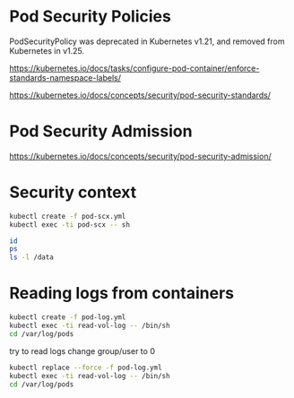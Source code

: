 # Pod Security Policies

PodSecurityPolicy was deprecated in Kubernetes v1.21, and removed from Kubernetes in v1.25.

https://kubernetes.io/docs/tasks/configure-pod-container/enforce-standards-namespace-labels/

https://kubernetes.io/docs/concepts/security/pod-security-standards/

# Pod Security Admission

https://kubernetes.io/docs/concepts/security/pod-security-admission/

# Security context

```sh
kubectl create -f pod-scx.yml
kubectl exec -ti pod-scx -- sh
```

```sh
id
ps
ls -l /data
```

# Reading logs from containers

```sh
kubectl create -f pod-log.yml
kubectl exec -ti read-vol-log -- /bin/sh
cd /var/log/pods
```

try to read logs
change group/user to 0
```sh
kubectl replace --force -f pod-log.yml
kubectl exec -ti read-vol-log -- /bin/sh
cd /var/log/pods
```